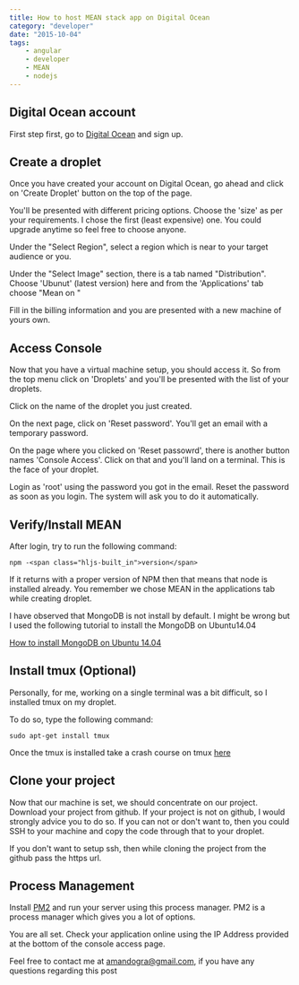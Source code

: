```yaml
---
title: How to host MEAN stack app on Digital Ocean
category: "developer"
date: "2015-10-04"
tags:
    - angular
    - developer
    - MEAN
    - nodejs
---
```


## Digital Ocean account

First step first, go to [Digital Ocean](https://www.digitalocean.com/) and sign up.

## Create a droplet

Once you have created your account on Digital Ocean, go ahead and click on 'Create Droplet' button on the top of the page.

You'll be presented with different pricing options. Choose the 'size' as per your requirements. I chose the first (least expensive) one. You could upgrade anytime so feel free to choose anyone.

Under the "Select Region", select a region which is near to your target audience or you.

Under the "Select Image" section, there is a tab named "Distribution". Choose 'Ubunut' (latest version) here and from the 'Applications' tab choose "Mean on "

Fill in the billing information and you are presented with a new machine of yours own.

## Access Console

Now that you have a virtual machine setup, you should access it. So from the top menu click on 'Droplets' and you'll be presented with the list of your droplets.

Click on the name of the droplet you just created.

On the next page, click on 'Reset password'. You'll get an email with a temporary password.

On the page where you clicked on 'Reset passowrd', there is another button names 'Console Access'. Click on that and you'll land on a terminal. This is the face of your droplet.

Login as 'root' using the password you got in the email. Reset the password as soon as you login. The system will ask you to do it automatically.

## Verify/Install MEAN

After login, try to run the following command:

```
npm -<span class="hljs-built_in">version</span>
```

If it returns with a proper version of NPM then that means that node is installed already. You remember we chose MEAN in the applications tab while creating droplet.

I have observed that MongoDB is not install by default. I might be wrong but I used the following tutorial to install the MongoDB on Ubuntu14.04

[How to install MongoDB on Ubuntu 14.04](https://www.digitalocean.com/community/tutorials/how-to-install-mongodb-on-ubuntu-14-04)

## Install tmux (Optional)

Personally, for me, working on a single terminal was a bit difficult, so I installed tmux on my droplet.

To do so, type the following command:

```
sudo apt-get install tmux
```

Once the tmux is installed take a crash course on tmux [here](https://robots.thoughtbot.com/a-tmux-crash-course)

## Clone your project

Now that our machine is set, we should concentrate on our project. Download your project from github. If your project is not on github, I would strongly advice you to do so. If you can not or don't want to, then you could SSH to your machine and copy the code through that to your droplet.

If you don't want to setup ssh, then while cloning the project from the github pass the https url.

## Process Management

Install [PM2](http://pm2.keymetrics.io/) and run your server using this process manager. PM2 is a process manager which gives you a lot of options.

You are all set. Check your application online using the IP Address provided at the bottom of the console access page.

Feel free to contact me at [amandogra@gmail.com](mailto:amandogra@gmail.com), if you have any questions regarding this post
